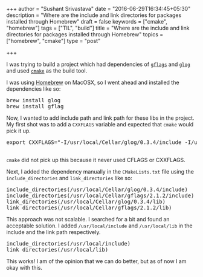 +++
author = "Sushant Srivastava"
date = "2016-06-29T16:34:45+05:30"
description = "Where are the include and link directories for packages installed through Homebrew"
draft = false
keywords = ["cmake", "homebrew"]
tags = ["TIL", "build"]
title = "Where are the include and link directories for packages installed through Homebrew"
topics = ["homebrew", "cmake"]
type = "post"

+++

I was trying to build a project which had dependencies of [`gflags`](https://github.com/gflags/gflags) and [`glog`](https://github.com/google/glog) and used [`cmake`](https://cmake.org/) as the build tool.

I was using [Homebrew](http://brew.sh/) on MacOSX, so I went ahead and installed the dependencies like so:

<pre class="prettyprint">
brew install glog
brew install gflag
</pre>

Now, I wanted to add include path and link path for these libs in the project.
My first shot was to add a `CXXFLAGS` variable and expected that `cmake` would pick it up.

<pre class="prettyprint">
export CXXFLAGS="-I/usr/local/Cellar/glog/0.3.4/include -I/usr/local/Cellar/gflags/2.1.2/include/"

</pre>

`cmake` did not pick up this because it never used CFLAGS or CXXFLAGS.

Next, I added the dependency manually in the `CMakeLists.txt` file using the `include_directories` and `link_directories` like so:


<pre class="prettyprint">
include_directories(/usr/local/Cellar/glog/0.3.4/include)
include_directories(/usr/local/Cellar/gflags/2.1.2/include)
link_directories(/usr/local/Cellar/glog/0.3.4/lib)
link_directories(/usr/local/Cellar/gflags/2.1.2/lib)
</pre>

This approach was not scalable. I searched for a bit and found an acceptable solution. I added `/usr/local/include` and `/usr/local/lib`
in the include and the link path respectively.

<pre class="prettyprint">
include_directories(/usr/local/include)
link_directories(/usr/local/lib)
</pre>
This works! I am of the opinion that we can do better, but as of now I am okay with this.
